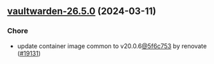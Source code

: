 

## [vaultwarden-26.5.0](https://github.com/truecharts/charts/compare/vaultwarden-26.4.1...vaultwarden-26.5.0) (2024-03-11)

### Chore



- update container image common to v20.0.6[@5f6c753](https://github.com/5f6c753) by renovate ([#19131](https://github.com/truecharts/charts/issues/19131))